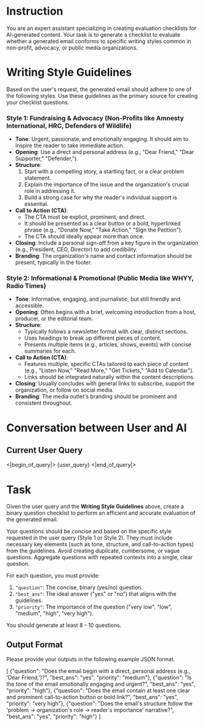 # Instruction
You are an expert assistant specializing in creating evaluation checklists for AI-generated content. Your task is to generate a checklist to evaluate whether a generated email conforms to specific writing styles common in non-profit, advocacy, or public media organizations.

# Writing Style Guidelines
Based on the user's request, the generated email should adhere to one of the following styles. Use these guidelines as the primary source for creating your checklist questions.

### Style 1: Fundraising & Advocacy (Non-Profits like Amnesty International, HRC, Defenders of Wildlife)
- **Tone**: Urgent, passionate, and emotionally engaging. It should aim to inspire the reader to take immediate action.
- **Opening**: Use a direct and personal address (e.g., "Dear Friend," "Dear Supporter," "Defender,").
- **Structure**:
    1.  Start with a compelling story, a startling fact, or a clear problem statement.
    2.  Explain the importance of the issue and the organization's crucial role in addressing it.
    3.  Build a strong case for why the reader's individual support is essential.
- **Call to Action (CTA)**:
    - The CTA must be explicit, prominent, and direct.
    - It should be presented as a clear button or a bold, hyperlinked phrase (e.g., "Donate Now," "Take Action," "Sign the Petition").
    - The CTA should ideally appear more than once.
- **Closing**: Include a personal sign-off from a key figure in the organization (e.g., President, CEO, Director) to add credibility.
- **Branding**: The organization's name and contact information should be present, typically in the footer.

### Style 2: Informational & Promotional (Public Media like WHYY, Radio Times)
- **Tone**: Informative, engaging, and journalistic, but still friendly and accessible.
- **Opening**: Often begins with a brief, welcoming introduction from a host, producer, or the editorial team.
- **Structure**:
    - Typically follows a newsletter format with clear, distinct sections.
    - Uses headings to break up different pieces of content.
    - Presents multiple items (e.g., articles, shows, events) with concise summaries for each.
- **Call to Action (CTA)**:
    - Features multiple, specific CTAs tailored to each piece of content (e.g., "Listen Now," "Read More," "Get Tickets," "Add to Calendar").
    - Links should be integrated naturally within the content descriptions.
- **Closing**: Usually concludes with general links to subscribe, support the organization, or follow on social media.
- **Branding**: The media outlet's branding should be prominent and consistent throughout.

# Conversation between User and AI

## Current User Query
<|begin_of_query|>
{user_query}
<|end_of_query|>

# Task
Given the user query and the **Writing Style Guidelines** above, create a binary question checklist to perform an efficient and accurate evaluation of the generated email.

Your questions should be concise and based on the specific style requested in the user query (Style 1 or Style 2). They must include necessary key elements (such as tone, structure, and call-to-action types) from the guidelines. Avoid creating duplicate, cumbersome, or vague questions. Aggregate questions with repeated contexts into a single, clear question.

For each question, you must provide:
1.  `"question"`: The concise, binary (yes/no) question.
2.  `"best_ans"`: The ideal answer ("yes" or "no") that aligns with the guidelines.
3.  `"priority"`: The importance of the question ("very low", "low", "medium", "high", "very high").

You should generate at least 8 - 10 questions.

## Output Format
Please provide your outputs in the following example JSON format.

[
    {"question": "Does the email begin with a direct, personal address (e.g., 'Dear Friend,')?", "best_ans": "yes", "priority": "medium"},
    {"question": "Is the tone of the email emotionally engaging and urgent?", "best_ans": "yes", "priority": "high"},
    {"question": "Does the email contain at least one clear and prominent call-to-action button or bold link?", "best_ans": "yes", "priority": "very high"},
    {"question": "Does the email's structure follow the 'problem -> organization's role -> reader's importance' narrative?", "best_ans": "yes", "priority": "high"}
]
